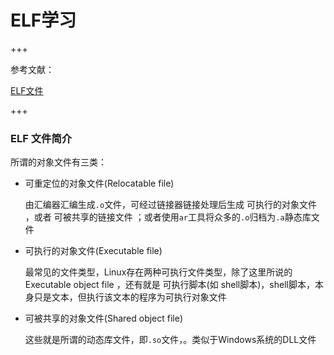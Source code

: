 # ELF学习

+++

参考文献：

[ELF文件](https://ctf-wiki.org/executable/elf/structure/basic-info/)

+++

###  ELF 文件简介

所谓的对象文件有三类：

- 可重定位的对象文件(Relocatable file)

  由汇编器汇编生成`.o`文件，可经过链接器链接处理后生成 可执行的对象文件 ，或者 可被共享的链接文件 ；或者使用`ar`工具将众多的`.o`归档为`.a`静态库文件

- 可执行的对象文件(Executable file)

  最常见的文件类型，Linux存在两种可执行文件类型，除了这里所说的Executable object file ，还有就是 可执行脚本(如 shell脚本)，shell脚本，本身只是文本，但执行该文本的程序为可执行对象文件

- 可被共享的对象文件(Shared object file)

  这些就是所谓的动态库文件，即`.so`文件，。类似于Windows系统的DLL文件



